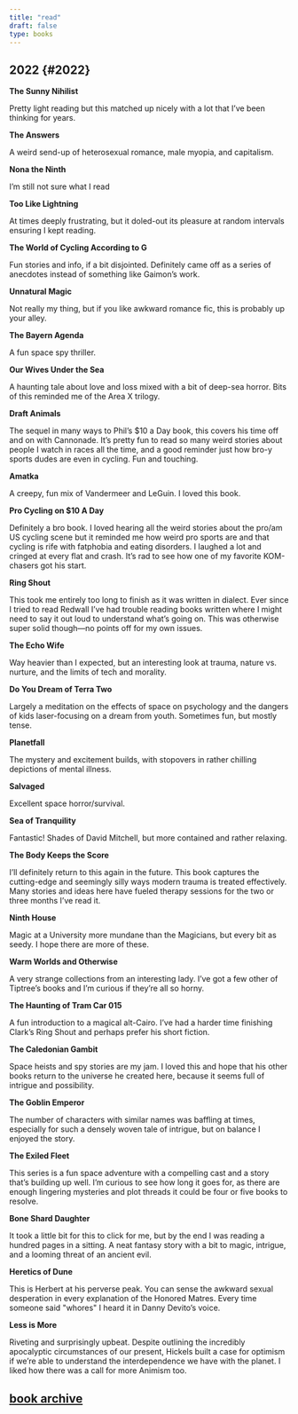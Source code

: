 ```yaml
--- 
title: "read" 
draft: false 
type: books 
---
```


## 2022 {#2022}

**The Sunny Nihilist**

Pretty light reading but this matched up nicely with a lot that I’ve been thinking for years.

**The Answers**

A weird send-up of heterosexual romance, male myopia, and capitalism.

**Nona the Ninth**

I’m still not sure what I read

**Too Like Lightning**

At times deeply frustrating, but it doled-out its pleasure at random intervals ensuring I kept reading.

**The World of Cycling According to G**

Fun stories and info, if a bit disjointed. Definitely came off as a series of anecdotes instead of something like Gaimon’s work.

**Unnatural Magic**

Not really my thing, but if you like awkward romance fic, this is probably up your alley.

**The Bayern Agenda**

A fun space spy thriller.

**Our Wives Under the Sea**

A haunting tale about love and loss mixed with a bit of deep-sea horror. Bits of this reminded me of the Area X trilogy.

**Draft Animals**

The sequel in many ways to Phil’s $10 a Day book, this covers his time off and on with Cannonade. It’s pretty fun to read so many weird stories about people I watch in races all the time, and a good reminder just how bro-y sports dudes are even in cycling. Fun and touching.

**Amatka**

A creepy, fun mix of Vandermeer and LeGuin. I loved this book.

**Pro Cycling on $10 A Day**

Definitely a bro book. I loved hearing all the weird stories about the pro/am US cycling scene but it reminded me how weird pro sports are and that cycling is rife with fatphobia and eating disorders. I laughed a lot and cringed at every flat and crash. It’s rad to see how one of my favorite KOM-chasers got his start. 

**Ring Shout**

This took me entirely too long to finish as it was written in dialect. Ever since I tried to read Redwall I’ve had trouble reading books written where I might need to say it out loud to understand what’s going on. This was otherwise super solid though—no points off for my own issues.

**The Echo Wife**

Way heavier than I expected, but an interesting look at trauma, nature vs. nurture, and the limits of tech and morality.

**Do You Dream of Terra Two**

Largely a meditation on the effects of space on psychology and the dangers of kids laser-focusing on a dream from youth. Sometimes fun, but mostly tense.

**Planetfall**

The mystery and excitement builds, with stopovers in rather chilling depictions of mental illness.

**Salvaged**

Excellent space horror/survival. 

**Sea of Tranquility**

Fantastic! Shades of David Mitchell, but more contained and rather relaxing.

**The Body Keeps the Score**

I’ll definitely return to this again in the future. This book captures the cutting-edge and seemingly silly ways modern trauma is treated effectively. Many stories and ideas here have fueled therapy sessions for the two or three months I’ve read it.

**Ninth House**

Magic at a University more mundane than the Magicians, but every bit as seedy. I hope there are more of these.

**Warm Worlds and Otherwise**

A very strange collections from an interesting lady. I’ve got a few other of Tiptree’s books and I’m curious if they’re all so horny.


**The Haunting of Tram Car 015**

A fun introduction to a magical alt-Cairo. I’ve had a harder time finishing Clark’s Ring Shout and perhaps prefer his short fiction.

**The Caledonian Gambit**

Space heists and spy stories are my jam. I loved this and hope that his other books return to the universe he created here, because it seems full of intrigue and possibility.

**The Goblin Emperor**

The number of characters with similar names was baffling at times, especially for such a densely woven tale of intrigue, but on balance I enjoyed the story.

**The Exiled Fleet**

This series is a fun space adventure with a compelling cast and a story that’s building up well. I’m curious to see how long it goes for, as there are enough lingering mysteries and plot threads it could be four or five books to resolve.

**Bone Shard Daughter**

It took a little bit for this to click for me, but by the end I was reading a hundred pages in a sitting. A neat fantasy story with a bit to magic, intrigue, and a looming threat of an ancient evil.

**Heretics of Dune**

This is Herbert at his perverse peak. You can sense the awkward sexual desperation in every explanation of the Honored Matres. Every time someone said "whores" I heard it in Danny Devito’s voice.

**Less is More**

Riveting and surprisingly upbeat. Despite outlining the incredibly apocalyptic circumstances of our present, Hickels built a case for optimism if we’re able to understand the interdependence we have with the planet. I liked how there was a call for more Animism too.


## [book archive](/bookarchive)